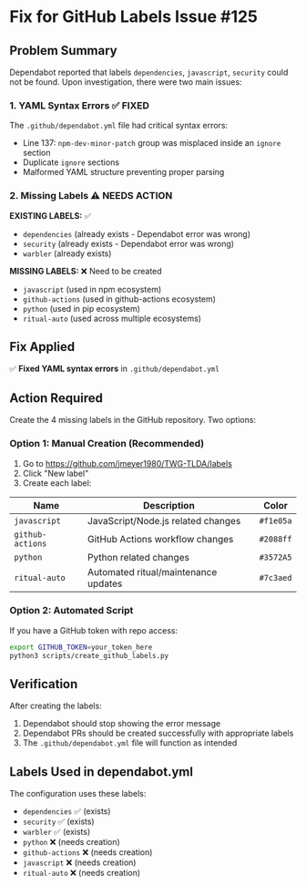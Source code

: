# Fix for GitHub Labels Issue #125

## Problem Summary

Dependabot reported that labels `dependencies`, `javascript`, `security` could not be found. Upon investigation, there were two main issues:

### 1. YAML Syntax Errors ✅ FIXED
The `.github/dependabot.yml` file had critical syntax errors:
- Line 137: `npm-dev-minor-patch` group was misplaced inside an `ignore` section
- Duplicate `ignore` sections
- Malformed YAML structure preventing proper parsing

### 2. Missing Labels ⚠️ NEEDS ACTION

**EXISTING LABELS:** ✅
- `dependencies` (already exists - Dependabot error was wrong)
- `security` (already exists - Dependabot error was wrong) 
- `warbler` (already exists)

**MISSING LABELS:** ❌ Need to be created
- `javascript` (used in npm ecosystem)
- `github-actions` (used in github-actions ecosystem)  
- `python` (used in pip ecosystem)
- `ritual-auto` (used across multiple ecosystems)

## Fix Applied

✅ **Fixed YAML syntax errors** in `.github/dependabot.yml`

## Action Required

Create the 4 missing labels in the GitHub repository. Two options:

### Option 1: Manual Creation (Recommended)

1. Go to https://github.com/jmeyer1980/TWG-TLDA/labels
2. Click "New label" 
3. Create each label:

| Name | Description | Color |
|------|-------------|-------|
| `javascript` | JavaScript/Node.js related changes | `#f1e05a` |
| `github-actions` | GitHub Actions workflow changes | `#2088ff` |
| `python` | Python related changes | `#3572A5` |
| `ritual-auto` | Automated ritual/maintenance updates | `#7c3aed` |

### Option 2: Automated Script

If you have a GitHub token with repo access:

```bash
export GITHUB_TOKEN=your_token_here
python3 scripts/create_github_labels.py
```

## Verification

After creating the labels:
1. Dependabot should stop showing the error message
2. Dependabot PRs should be created successfully with appropriate labels
3. The `.github/dependabot.yml` file will function as intended

## Labels Used in dependabot.yml

The configuration uses these labels:
- `dependencies` ✅ (exists)
- `security` ✅ (exists)
- `warbler` ✅ (exists)
- `python` ❌ (needs creation)
- `github-actions` ❌ (needs creation)
- `javascript` ❌ (needs creation)
- `ritual-auto` ❌ (needs creation)